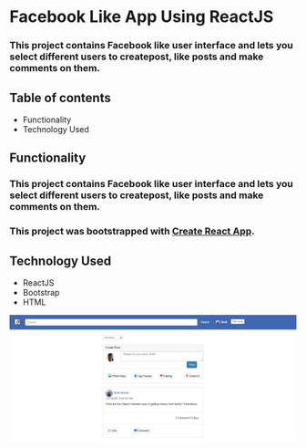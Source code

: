 # Facebook Like App Using ReactJS

### This project contains Facebook like user interface and lets you select different users to createpost, like posts and make comments on them. 

## Table of contents

- Functionality
- Technology Used

## Functionality

### This project contains Facebook like user interface and lets you select different users to createpost, like posts and make comments on them.

### This project was bootstrapped with [Create React App](https://github.com/facebook/create-react-app).

## Technology Used

- ReactJS
- Bootstrap
- HTML

![srceen shot](https://raw.githubusercontent.com/amitverma07/FacebookCloneProject/master/capture.PNG)